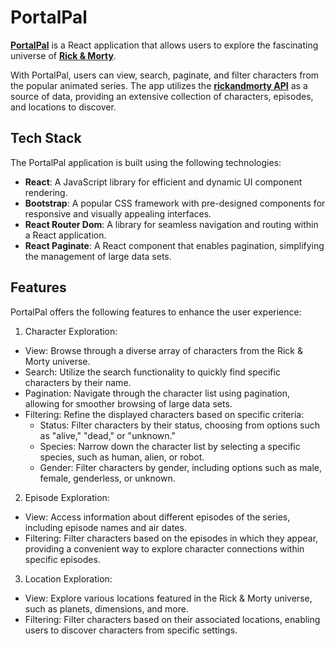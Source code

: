# **PortalPal**

[**PortalPal**](https://portalpal.vercel.app/) is a React application that allows users to explore the fascinating universe of [**Rick & Morty**](https://www.imdb.com/title/tt2861424/).

With PortalPal, users can view, search, paginate, and filter characters from the popular animated series. The app utilizes the [**rickandmorty API**](https://rickandmortyapi.com/) as a source of data, providing an extensive collection of characters, episodes, and locations to discover.

## Tech Stack

The PortalPal application is built using the following technologies:

- **React**: A JavaScript library for efficient and dynamic UI component rendering.
- **Bootstrap**: A popular CSS framework with pre-designed components for responsive and visually appealing interfaces.
- **React Router Dom**: A library for seamless navigation and routing within a React application.
- **React Paginate**: A React component that enables pagination, simplifying the management of large data sets.

## Features

PortalPal offers the following features to enhance the user experience:

1. Character Exploration:

- View: Browse through a diverse array of characters from the Rick & Morty universe.
- Search: Utilize the search functionality to quickly find specific characters by their name.
- Pagination: Navigate through the character list using pagination, allowing for smoother browsing of large data sets.
- Filtering: Refine the displayed characters based on specific criteria:
  - Status: Filter characters by their status, choosing from options such as "alive," "dead," or "unknown."
  - Species: Narrow down the character list by selecting a specific species, such as human, alien, or robot.
  - Gender: Filter characters by gender, including options such as male, female, genderless, or unknown.

2. Episode Exploration:

- View: Access information about different episodes of the series, including episode names and air dates.
- Filtering: Filter characters based on the episodes in which they appear, providing a convenient way to explore character connections within specific episodes.

3. Location Exploration:

- View: Explore various locations featured in the Rick & Morty universe, such as planets, dimensions, and more.
- Filtering: Filter characters based on their associated locations, enabling users to discover characters from specific settings.
